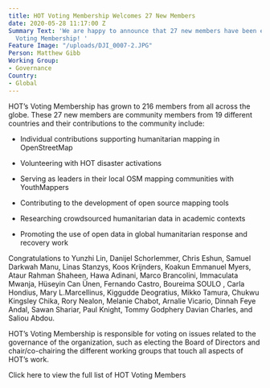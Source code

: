 ```yaml
---
title: HOT Voting Membership Welcomes 27 New Members
date: 2020-05-28 11:17:00 Z
Summary Text: 'We are happy to announce that 27 new members have been elected to HOT’s
  Voting Membership! '
Feature Image: "/uploads/DJI_0007-2.JPG"
Person: Matthew Gibb
Working Group:
- Governance
Country:
- Global
---
```


HOT’s Voting Membership has grown to 216 members from all across the globe. These 27 new members are community members from 19 different countries and their contributions to the community include:

* Individual contributions supporting humanitarian mapping in OpenStreetMap

* Volunteering with HOT disaster activations

* Serving as leaders in their local OSM mapping communities with YouthMappers

* Contributing to the development of open source mapping tools

* Researching crowdsourced humanitarian data in academic contexts

* Promoting the use of open data in global humanitarian response and recovery work

Congratulations to Yunzhi Lin, Danijel Schorlemmer, Chris Eshun, Samuel Darkwah Manu, Linas Stanzys, Koos Krijnders, Koakun Emmanuel Myers, Ataur Rahman Shaheen, Hawa Adinani, Marco Brancolini, Immaculata Mwanja, Hüseyin Can Ünen, Fernando Castro, Boureima SOULO , Carla Hondius, Mary L.Marcellinus, Kiggudde Deogratius, Mikko Tamura, Chukwu Kingsley Chika, Rory Nealon, Melanie Chabot, Arnalie Vicario, Dinnah Feye Andal, Sawan Shariar, Paul Knight, Tommy Godphery Davian Charles, and Saliou Abdou.

HOT’s Voting Membership is responsible for voting on issues related to the governance of the organization, such as electing the Board of Directors and chair/co-chairing the different working groups that touch all aspects of HOT’s work.

Click here to view the full list of HOT Voting Members